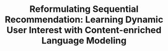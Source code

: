 ---
title: "Reformulating Sequential Recommendation: Learning Dynamic User Interest with Content-enriched Language Modeling"
collection: publications
permalink: '2309.10435.pdf'
excerpt: Junzhe Jiang, Shang Qu, Mingyue Cheng and Qi Liu. *arXiv:2309.10435* preprint, 2023.
---